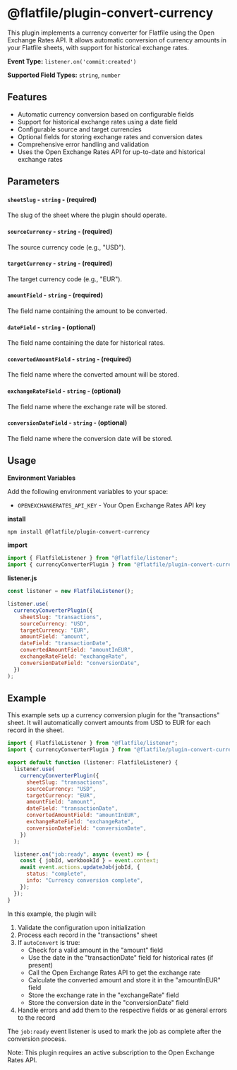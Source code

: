 # @flatfile/plugin-convert-currency

This plugin implements a currency converter for Flatfile using the Open Exchange Rates API. It allows automatic conversion of currency amounts in your Flatfile sheets, with support for historical exchange rates.

<!-- START_INFOCARD -->

**Event Type:** `listener.on('commit:created')`

**Supported Field Types:** `string`, `number`

<!-- END_INFOCARD -->

## Features

- Automatic currency conversion based on configurable fields
- Support for historical exchange rates using a date field
- Configurable source and target currencies
- Optional fields for storing exchange rates and conversion dates
- Comprehensive error handling and validation
- Uses the Open Exchange Rates API for up-to-date and historical exchange rates

## Parameters

#### `sheetSlug` - `string` - (required)
The slug of the sheet where the plugin should operate.

#### `sourceCurrency` - `string` - (required)
The source currency code (e.g., "USD").

#### `targetCurrency` - `string` - (required)
The target currency code (e.g., "EUR").

#### `amountField` - `string` - (required)
The field name containing the amount to be converted.

#### `dateField` - `string` - (optional)
The field name containing the date for historical rates.

#### `convertedAmountField` - `string` - (required)
The field name where the converted amount will be stored.

#### `exchangeRateField` - `string` - (optional)
The field name where the exchange rate will be stored.

#### `conversionDateField` - `string` - (optional)
The field name where the conversion date will be stored.

## Usage

**Environment Variables**

Add the following environment variables to your space:

- `OPENEXCHANGERATES_API_KEY` - Your Open Exchange Rates API key

**install**
```bash
npm install @flatfile/plugin-convert-currency
```

**import**
```javascript
import { FlatfileListener } from "@flatfile/listener";
import { currencyConverterPlugin } from "@flatfile/plugin-convert-currency";
```

**listener.js**
```javascript
const listener = new FlatfileListener();

listener.use(
  currencyConverterPlugin({
    sheetSlug: "transactions",
    sourceCurrency: "USD",
    targetCurrency: "EUR",
    amountField: "amount",
    dateField: "transactionDate",
    convertedAmountField: "amountInEUR",
    exchangeRateField: "exchangeRate",
    conversionDateField: "conversionDate",
  })
);
```

## Example

This example sets up a currency conversion plugin for the "transactions" sheet. It will automatically convert amounts from USD to EUR for each record in the sheet.

```javascript
import { FlatfileListener } from "@flatfile/listener";
import { currencyConverterPlugin } from "@flatfile/plugin-convert-currency";

export default function (listener: FlatfileListener) {
  listener.use(
    currencyConverterPlugin({
      sheetSlug: "transactions",
      sourceCurrency: "USD",
      targetCurrency: "EUR",
      amountField: "amount",
      dateField: "transactionDate",
      convertedAmountField: "amountInEUR",
      exchangeRateField: "exchangeRate",
      conversionDateField: "conversionDate",
    })
  );

  listener.on("job:ready", async (event) => {
    const { jobId, workbookId } = event.context;
    await event.actions.updateJob(jobId, {
      status: "complete",
      info: "Currency conversion complete",
    });
  });
}
```

In this example, the plugin will:
1. Validate the configuration upon initialization
2. Process each record in the "transactions" sheet
3. If `autoConvert` is true:
   - Check for a valid amount in the "amount" field
   - Use the date in the "transactionDate" field for historical rates (if present)
   - Call the Open Exchange Rates API to get the exchange rate
   - Calculate the converted amount and store it in the "amountInEUR" field
   - Store the exchange rate in the "exchangeRate" field
   - Store the conversion date in the "conversionDate" field
4. Handle errors and add them to the respective fields or as general errors to the record

The `job:ready` event listener is used to mark the job as complete after the conversion process.

Note: This plugin requires an active subscription to the Open Exchange Rates API.